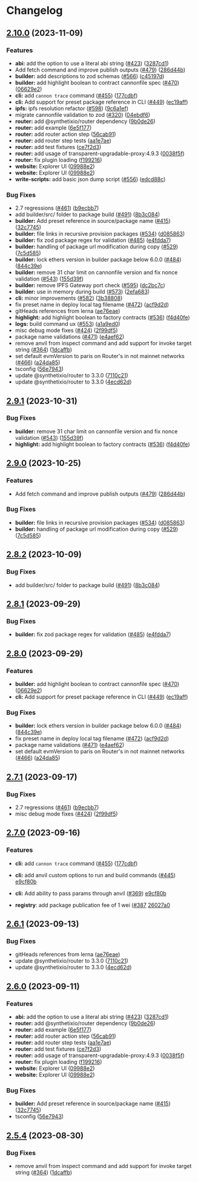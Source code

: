 # Changelog

## [2.10.0](https://github.com/usecannon/cannon/compare/v2.9.1...v2.10.0) (2023-11-09)


### Features

* **abi:** add the option to use a literal abi string ([#423](https://github.com/usecannon/cannon/issues/423)) ([3287cd1](https://github.com/usecannon/cannon/commit/3287cd1461eb357476a55c3f6358f5eeceab8498))
* Add fetch command and improve publish outputs ([#479](https://github.com/usecannon/cannon/issues/479)) ([286d44b](https://github.com/usecannon/cannon/commit/286d44b248efd5352cb68a54a25304a201264ddc))
* **builder:** add descriptions to zod schemas ([#566](https://github.com/usecannon/cannon/issues/566)) ([c45197d](https://github.com/usecannon/cannon/commit/c45197d3376c0be2a1524d70d318a98d59dc3461))
* **builder:** add highlight boolean to contract cannonfile spec ([#470](https://github.com/usecannon/cannon/issues/470)) ([06629e2](https://github.com/usecannon/cannon/commit/06629e23aca1bacf266a68072325332c9ec77f75))
* **cli:** add `cannon trace` command ([#455](https://github.com/usecannon/cannon/issues/455)) ([177cdbf](https://github.com/usecannon/cannon/commit/177cdbf17e63115e92ffa11f176b93de4ab708ca))
* **cli:** Add support for preset package reference in CLI  ([#449](https://github.com/usecannon/cannon/issues/449)) ([ec19aff](https://github.com/usecannon/cannon/commit/ec19affe86e0fdc6623ae6fc5d5187118757d2f0))
* **ipfs:** ipfs resolution refactor ([#598](https://github.com/usecannon/cannon/issues/598)) ([9c6a1ef](https://github.com/usecannon/cannon/commit/9c6a1ef4e292a13f6de57490feb68d96d3932996))
* migrate cannonfile validation to zod ([#320](https://github.com/usecannon/cannon/issues/320)) ([04ebdf6](https://github.com/usecannon/cannon/commit/04ebdf64f38da38f2076f4cb09b9b1e1c88d721a))
* **router:** add @synthetixio/router dependency ([9b0de26](https://github.com/usecannon/cannon/commit/9b0de26c395b856974a932d8dee5724998e05efb))
* **router:** add example ([6e5f177](https://github.com/usecannon/cannon/commit/6e5f177b53b8ca57939f6385bc84092d0cb0f9ac))
* **router:** add router action step ([56cab91](https://github.com/usecannon/cannon/commit/56cab91720b1bd35c945ad3757fa077268803609))
* **router:** add router step tests ([aa1e7ae](https://github.com/usecannon/cannon/commit/aa1e7ae1290650111443c867552f311c1291701b))
* **router:** add test fixtures ([ce7f2d3](https://github.com/usecannon/cannon/commit/ce7f2d3bae72cdd57b53e8544a6fffacfc1439e6))
* **router:** add usage of transparent-upgradable-proxy:4.9.3 ([0038f5f](https://github.com/usecannon/cannon/commit/0038f5f902eed9931e6abcd3bc7ea9ac2a59a425))
* **router:** fix plugin loading ([f199216](https://github.com/usecannon/cannon/commit/f1992163722f28eb35b44e73c931e417b3c4ec1a))
* **website:** Explorer UI ([09988e2](https://github.com/usecannon/cannon/commit/09988e28a85373d375a81a38affa06e1b83b5bde))
* **website:** Explorer UI ([09988e2](https://github.com/usecannon/cannon/commit/09988e28a85373d375a81a38affa06e1b83b5bde))
* **write-scripts:** add basic json dump script ([#556](https://github.com/usecannon/cannon/issues/556)) ([edcd88c](https://github.com/usecannon/cannon/commit/edcd88cc5afb1ab743f7699e623a29e465b187a8))


### Bug Fixes

* 2.7 regressions ([#461](https://github.com/usecannon/cannon/issues/461)) ([b9ecbb7](https://github.com/usecannon/cannon/commit/b9ecbb7b2564345babd89c9230247970805b570f))
* add builder/src/ folder to package build ([#491](https://github.com/usecannon/cannon/issues/491)) ([8b3c084](https://github.com/usecannon/cannon/commit/8b3c084ef42c714a9a83cfd6f1b9d0c837b905c3))
* **builder:** Add preset reference in source/package name ([#415](https://github.com/usecannon/cannon/issues/415)) ([32c7745](https://github.com/usecannon/cannon/commit/32c77453464dc3c8be25df2c630d6ec026335781))
* **builder:** file links in recursive provision packages ([#534](https://github.com/usecannon/cannon/issues/534)) ([d085863](https://github.com/usecannon/cannon/commit/d085863a778997ca65144b1f06fabdfd58d9088c))
* **builder:** fix zod package regex for validation ([#485](https://github.com/usecannon/cannon/issues/485)) ([e4fdda7](https://github.com/usecannon/cannon/commit/e4fdda7e5283df75a0b658a9eb1e0f0d7935132f))
* **builder:** handling of package url modification during copy ([#529](https://github.com/usecannon/cannon/issues/529)) ([7c5d585](https://github.com/usecannon/cannon/commit/7c5d5857770412d0f47b52ee4c8beace9504441d))
* **builder:** lock ethers version in builder package below 6.0.0 ([#484](https://github.com/usecannon/cannon/issues/484)) ([844c39e](https://github.com/usecannon/cannon/commit/844c39e3a486be2aa2602c5ff8c8bf9babb09c60))
* **builder:** remove 31 char limit on cannonfile version and fix nonce validation ([#543](https://github.com/usecannon/cannon/issues/543)) ([155d39f](https://github.com/usecannon/cannon/commit/155d39f9d05c3090deb92c7482b709cfd22773e2))
* **builder:** remove IPFS Gateway port check ([#595](https://github.com/usecannon/cannon/issues/595)) ([dc2bc7c](https://github.com/usecannon/cannon/commit/dc2bc7c33322b4f204bc6227661eb216fb248f1c))
* **builder:** use in memory during build ([#573](https://github.com/usecannon/cannon/issues/573)) ([2efa683](https://github.com/usecannon/cannon/commit/2efa683e1076f606889b963e69a90d0e907d63bf))
* **cli:** minor improvements ([#582](https://github.com/usecannon/cannon/issues/582)) ([3b38808](https://github.com/usecannon/cannon/commit/3b38808a6afc3c2b943c306e7dc083d7aa907e59))
* fix preset name in deploy local tag filename ([#472](https://github.com/usecannon/cannon/issues/472)) ([acf9d2d](https://github.com/usecannon/cannon/commit/acf9d2d29daf89fead861d7fca0ffbe42e0c6c74))
* gitHeads references from lerna ([ae76eae](https://github.com/usecannon/cannon/commit/ae76eaeda3e83ab14a09198449d0e0f096ee7839))
* **highlight:** add highlight boolean to factory contracts ([#536](https://github.com/usecannon/cannon/issues/536)) ([f4d40fe](https://github.com/usecannon/cannon/commit/f4d40fed13c15ac9e0a50d236cb1b35a8faa5578))
* **logs:** build command ux ([#553](https://github.com/usecannon/cannon/issues/553)) ([a1a9ed0](https://github.com/usecannon/cannon/commit/a1a9ed07de875413e38aeb2e3fc2d3e9012d2606))
* misc debug mode fixes ([#424](https://github.com/usecannon/cannon/issues/424)) ([2f99df5](https://github.com/usecannon/cannon/commit/2f99df57d599653f86594ac889a0c30f8fb74c21))
* package name validations ([#471](https://github.com/usecannon/cannon/issues/471)) ([e4aef62](https://github.com/usecannon/cannon/commit/e4aef62f98ca4364bfb8efc432222f6909c5d082))
* remove anvil from inspect command and add support for invoke target string ([#364](https://github.com/usecannon/cannon/issues/364)) ([1dcaffb](https://github.com/usecannon/cannon/commit/1dcaffbbefad4b03841843f8f0f07c7eaf9fe93b))
* set default evmVersion to paris on Router's in not mainnet networks ([#466](https://github.com/usecannon/cannon/issues/466)) ([a24da85](https://github.com/usecannon/cannon/commit/a24da857b048d6c70c5f756535a518ec55d679ae))
* tsconfig ([56e7943](https://github.com/usecannon/cannon/commit/56e79439cbda49fd0b49a56738b0c8b7041b5b93))
* update @synthetixio/router to 3.3.0 ([7110c21](https://github.com/usecannon/cannon/commit/7110c2110b87dbe1a63aece54ec2ed7aab9d0fc5))
* update @synthetixio/router to 3.3.0 ([4ecd62d](https://github.com/usecannon/cannon/commit/4ecd62d7565edf7aff92e7c07cb3e5a27d08f617))

## [2.9.1](https://github.com/usecannon/cannon/compare/v2.9.0...v2.9.1) (2023-10-31)


### Bug Fixes

* **builder:** remove 31 char limit on cannonfile version and fix nonce validation ([#543](https://github.com/usecannon/cannon/issues/543)) ([155d39f](https://github.com/usecannon/cannon/commit/155d39f9d05c3090deb92c7482b709cfd22773e2))
* **highlight:** add highlight boolean to factory contracts ([#536](https://github.com/usecannon/cannon/issues/536)) ([f4d40fe](https://github.com/usecannon/cannon/commit/f4d40fed13c15ac9e0a50d236cb1b35a8faa5578))

## [2.9.0](https://github.com/usecannon/cannon/compare/v2.8.2...v2.9.0) (2023-10-25)


### Features

* Add fetch command and improve publish outputs ([#479](https://github.com/usecannon/cannon/issues/479)) ([286d44b](https://github.com/usecannon/cannon/commit/286d44b248efd5352cb68a54a25304a201264ddc))


### Bug Fixes

* **builder:** file links in recursive provision packages ([#534](https://github.com/usecannon/cannon/issues/534)) ([d085863](https://github.com/usecannon/cannon/commit/d085863a778997ca65144b1f06fabdfd58d9088c))
* **builder:** handling of package url modification during copy ([#529](https://github.com/usecannon/cannon/issues/529)) ([7c5d585](https://github.com/usecannon/cannon/commit/7c5d5857770412d0f47b52ee4c8beace9504441d))

## [2.8.2](https://github.com/usecannon/cannon/compare/v2.8.1...v2.8.2) (2023-10-09)


### Bug Fixes

* add builder/src/ folder to package build ([#491](https://github.com/usecannon/cannon/issues/491)) ([8b3c084](https://github.com/usecannon/cannon/commit/8b3c084ef42c714a9a83cfd6f1b9d0c837b905c3))

## [2.8.1](https://github.com/usecannon/cannon/compare/v2.8.0...v2.8.1) (2023-09-29)


### Bug Fixes

* **builder:** fix zod package regex for validation ([#485](https://github.com/usecannon/cannon/issues/485)) ([e4fdda7](https://github.com/usecannon/cannon/commit/e4fdda7e5283df75a0b658a9eb1e0f0d7935132f))

## [2.8.0](https://github.com/usecannon/cannon/compare/v2.7.1...v2.8.0) (2023-09-29)


### Features

* **builder:** add highlight boolean to contract cannonfile spec ([#470](https://github.com/usecannon/cannon/issues/470)) ([06629e2](https://github.com/usecannon/cannon/commit/06629e23aca1bacf266a68072325332c9ec77f75))
* **cli:** Add support for preset package reference in CLI  ([#449](https://github.com/usecannon/cannon/issues/449)) ([ec19aff](https://github.com/usecannon/cannon/commit/ec19affe86e0fdc6623ae6fc5d5187118757d2f0))


### Bug Fixes

* **builder:** lock ethers version in builder package below 6.0.0 ([#484](https://github.com/usecannon/cannon/issues/484)) ([844c39e](https://github.com/usecannon/cannon/commit/844c39e3a486be2aa2602c5ff8c8bf9babb09c60))
* fix preset name in deploy local tag filename ([#472](https://github.com/usecannon/cannon/issues/472)) ([acf9d2d](https://github.com/usecannon/cannon/commit/acf9d2d29daf89fead861d7fca0ffbe42e0c6c74))
* package name validations ([#471](https://github.com/usecannon/cannon/issues/471)) ([e4aef62](https://github.com/usecannon/cannon/commit/e4aef62f98ca4364bfb8efc432222f6909c5d082))
* set default evmVersion to paris on Router's in not mainnet networks ([#466](https://github.com/usecannon/cannon/issues/466)) ([a24da85](https://github.com/usecannon/cannon/commit/a24da857b048d6c70c5f756535a518ec55d679ae))

## [2.7.1](https://github.com/usecannon/cannon/compare/v2.7.0...v2.7.1) (2023-09-17)


### Bug Fixes

* 2.7 regressions ([#461](https://github.com/usecannon/cannon/issues/461)) ([b9ecbb7](https://github.com/usecannon/cannon/commit/b9ecbb7b2564345babd89c9230247970805b570f))
* misc debug mode fixes ([#424](https://github.com/usecannon/cannon/issues/424)) ([2f99df5](https://github.com/usecannon/cannon/commit/2f99df57d599653f86594ac889a0c30f8fb74c21))

## [2.7.0](https://github.com/usecannon/cannon/compare/v2.6.1...v2.7.0) (2023-09-16)


### Features

* **cli:** add `cannon trace` command ([#455](https://github.com/usecannon/cannon/issues/455)) ([177cdbf](https://github.com/usecannon/cannon/commit/177cdbf17e63115e92ffa11f176b93de4ab708ca))
* **cli:** add anvil custom options to run and build commands ([#445](https://github.com/usecannon/cannon/issues/369)) [e9cf80b](https://github.com/usecannon/cannon/commit/e9cf80b385f9cd6fa7d6461d201d200d4090aea9)
* **cli:** Add ability to pass params through anvil ([#369](https://github.com/usecannon/cannon/issues/369)) [e9cf80b](https://github.com/usecannon/cannon/commit/e9cf80b385f9cd6fa7d6461d201d200d4090aea9)

* **registry**:  add package publication fee of 1 wei ([#387](https://github.com/usecannon/cannon/issues/387) [26027a0](https://github.com/usecannon/cannon/commit/26027a0333638478adea50228346b93ea1089aa3)


## [2.6.1](https://github.com/usecannon/cannon/compare/v2.6.0...v2.6.1) (2023-09-13)


### Bug Fixes

* gitHeads references from lerna ([ae76eae](https://github.com/usecannon/cannon/commit/ae76eaeda3e83ab14a09198449d0e0f096ee7839))
* update @synthetixio/router to 3.3.0 ([7110c21](https://github.com/usecannon/cannon/commit/7110c2110b87dbe1a63aece54ec2ed7aab9d0fc5))
* update @synthetixio/router to 3.3.0 ([4ecd62d](https://github.com/usecannon/cannon/commit/4ecd62d7565edf7aff92e7c07cb3e5a27d08f617))

## [2.6.0](https://github.com/usecannon/cannon/compare/v2.5.4...v2.6.0) (2023-09-11)


### Features

* **abi:** add the option to use a literal abi string ([#423](https://github.com/usecannon/cannon/issues/423)) ([3287cd1](https://github.com/usecannon/cannon/commit/3287cd1461eb357476a55c3f6358f5eeceab8498))
* **router:** add @synthetixio/router dependency ([9b0de26](https://github.com/usecannon/cannon/commit/9b0de26c395b856974a932d8dee5724998e05efb))
* **router:** add example ([6e5f177](https://github.com/usecannon/cannon/commit/6e5f177b53b8ca57939f6385bc84092d0cb0f9ac))
* **router:** add router action step ([56cab91](https://github.com/usecannon/cannon/commit/56cab91720b1bd35c945ad3757fa077268803609))
* **router:** add router step tests ([aa1e7ae](https://github.com/usecannon/cannon/commit/aa1e7ae1290650111443c867552f311c1291701b))
* **router:** add test fixtures ([ce7f2d3](https://github.com/usecannon/cannon/commit/ce7f2d3bae72cdd57b53e8544a6fffacfc1439e6))
* **router:** add usage of transparent-upgradable-proxy:4.9.3 ([0038f5f](https://github.com/usecannon/cannon/commit/0038f5f902eed9931e6abcd3bc7ea9ac2a59a425))
* **router:** fix plugin loading ([f199216](https://github.com/usecannon/cannon/commit/f1992163722f28eb35b44e73c931e417b3c4ec1a))
* **website:** Explorer UI ([09988e2](https://github.com/usecannon/cannon/commit/09988e28a85373d375a81a38affa06e1b83b5bde))
* **website:** Explorer UI ([09988e2](https://github.com/usecannon/cannon/commit/09988e28a85373d375a81a38affa06e1b83b5bde))


### Bug Fixes

* **builder:** Add preset reference in source/package name ([#415](https://github.com/usecannon/cannon/issues/415)) ([32c7745](https://github.com/usecannon/cannon/commit/32c77453464dc3c8be25df2c630d6ec026335781))
* tsconfig ([56e7943](https://github.com/usecannon/cannon/commit/56e79439cbda49fd0b49a56738b0c8b7041b5b93))

## [2.5.4](https://github.com/usecannon/cannon/compare/v2.5.3...v2.5.4) (2023-08-30)


### Bug Fixes

* remove anvil from inspect command and add support for invoke target string ([#364](https://github.com/usecannon/cannon/issues/364)) ([1dcaffb](https://github.com/usecannon/cannon/commit/1dcaffbbefad4b03841843f8f0f07c7eaf9fe93b))
